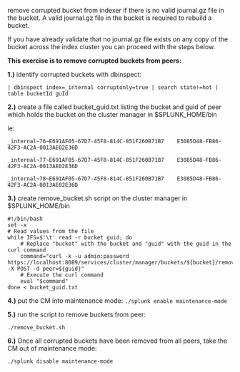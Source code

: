 
remove corrupted bucket from indexer if there is no valid journal.gz file in the bucket. A valid journal.gz file in the bucket is required to rebuild a bucket.

If you have already validate that no journal.gz file exists on any copy of the bucket across the index cluster you can proceed with the steps below.

**This exercise is to remove corrupted buckets from peers:**


**1.)** identify corrupted buckets with dbinspect:

```| dbinspect index=_internal corruptonly=true | search state!=hot | table bucketId guId```


**2.)** create a file called bucket_guid.txt listing the bucket and guid of peer which holds the bucket on the cluster manager in $SPLUNK_HOME/bin

ie:

```_internal~76~E691AF05-67D7-45F8-814C-851F260B71B7	E3085D48-FB86-42F3-AC2A-0013AE02E36D```

```_internal~77~E691AF05-67D7-45F8-814C-851F260B71B7	E3085D48-FB86-42F3-AC2A-0013AE02E36D```

```_internal~78~E691AF05-67D7-45F8-814C-851F260B71B7	E3085D48-FB86-42F3-AC2A-0013AE02E36D```

**3.)** create remove_bucket.sh script on the cluster manager in $SPLUNK_HOME/bin

```
#!/bin/bash
set -x
# Read values from the file
while IFS=$'\t' read -r bucket guid; do
    # Replace "bucket" with the bucket and "guid" with the guid in the curl command
    command="curl -k -u admin:password https://localhost:8089/services/cluster/manager/buckets/${bucket}/remove_from_peer -X POST -d peer=${guid}"
    # Execute the curl command
    eval "$command"
done < bucket_guid.txt
```

**4.)** put the CM into maintenance mode:
```./splunk enable maintenance-mode```

**5.)** run the script to remove buckets from peer:

```./remove_bucket.sh```


**6.)** Once all corrupted buckets have been removed from all peers, take the CM out of maintenance mode:

```./splunk disable maintenance-mode```












